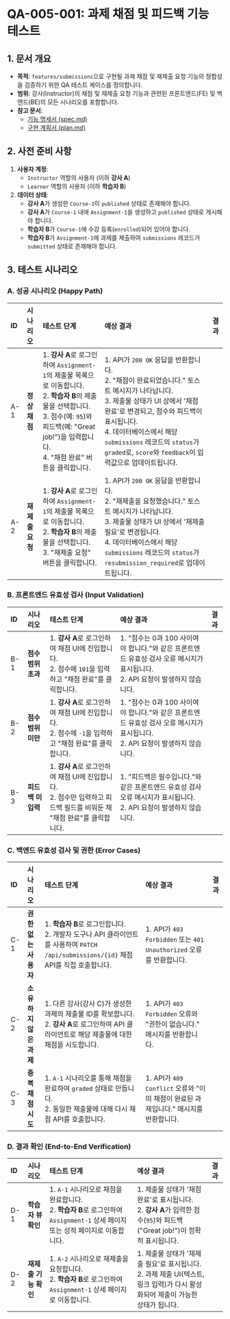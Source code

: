 # QA-005-001: 과제 채점 및 피드백 기능 테스트

## 1. 문서 개요

- **목적**: `features/submissions`으로 구현될 과제 채점 및 재제출 요청 기능의 정합성을 검증하기 위한 QA 테스트 케이스를 정의합니다.
- **범위**: 강사(Instructor)의 채점 및 재제출 요청 기능과 관련된 프론트엔드(FE) 및 백엔드(BE)의 모든 시나리오를 포함합니다.
- **참고 문서**:
  - [기능 명세서 (spec.md)](../005/spec.md)
  - [구현 계획서 (plan.md)](../005/plan.md)

## 2. 사전 준비 사항

1.  **사용자 계정**:
    - `Instructor` 역할의 사용자 (이하 **강사 A**)
    - `Learner` 역할의 사용자 (이하 **학습자 B**)
2.  **데이터 상태**:
    - **강사 A**가 생성한 `Course-1`이 `published` 상태로 존재해야 합니다.
    - **강사 A**가 `Course-1` 내에 `Assignment-1`을 생성하고 `published` 상태로 게시해야 합니다.
    - **학습자 B**가 `Course-1`에 수강 등록(`enrolled`)되어 있어야 합니다.
    - **학습자 B**가 `Assignment-1`에 과제를 제출하여 `submissions` 레코드가 `submitted` 상태로 존재해야 합니다.

## 3. 테스트 시나리오

### A. 성공 시나리오 (Happy Path)

| ID | 시나리오 | 테스트 단계 | 예상 결과 | 결과 |
| :--- | :--- | :--- | :--- | :--- |
| A-1 | **정상 채점** | 1. **강사 A**로 로그인하여 `Assignment-1`의 제출물 목록으로 이동합니다.<br>2. **학습자 B**의 제출물을 선택합니다.<br>3. 점수(예: `95`)와 피드백(예: "Great job!")을 입력합니다.<br>4. "채점 완료" 버튼을 클릭합니다. | 1. API가 `200 OK` 응답을 반환합니다.<br>2. "채점이 완료되었습니다." 토스트 메시지가 나타납니다.<br>3. 제출물 상태가 UI 상에서 '채점 완료'로 변경되고, 점수와 피드백이 표시됩니다.<br>4. 데이터베이스에서 해당 `submissions` 레코드의 `status`가 `graded`로, `score`와 `feedback`이 입력값으로 업데이트됩니다. | |
| A-2 | **재제출 요청** | 1. **강사 A**로 로그인하여 `Assignment-1`의 제출물 목록으로 이동합니다.<br>2. **학습자 B**의 제출물을 선택합니다.<br>3. "재제출 요청" 버튼을 클릭합니다. | 1. API가 `200 OK` 응답을 반환합니다.<br>2. "재제출을 요청했습니다." 토스트 메시지가 나타납니다.<br>3. 제출물 상태가 UI 상에서 '재제출 필요'로 변경됩니다.<br>4. 데이터베이스에서 해당 `submissions` 레코드의 `status`가 `resubmission_required`로 업데이트됩니다. | |

### B. 프론트엔드 유효성 검사 (Input Validation)

| ID | 시나리오 | 테스트 단계 | 예상 결과 | 결과 |
| :--- | :--- | :--- | :--- | :--- |
| B-1 | **점수 범위 초과** | 1. **강사 A**로 로그인하여 채점 UI에 진입합니다.<br>2. 점수에 `101`을 입력하고 "채점 완료"를 클릭합니다. | 1. "점수는 0과 100 사이여야 합니다."와 같은 프론트엔드 유효성 검사 오류 메시지가 표시됩니다.<br>2. API 요청이 발생하지 않습니다. | |
| B-2 | **점수 범위 미만** | 1. **강사 A**로 로그인하여 채점 UI에 진입합니다.<br>2. 점수에 `-1`을 입력하고 "채점 완료"를 클릭합니다. | 1. "점수는 0과 100 사이여야 합니다."와 같은 프론트엔드 유효성 검사 오류 메시지가 표시됩니다.<br>2. API 요청이 발생하지 않습니다. | |
| B-3 | **피드백 미입력** | 1. **강사 A**로 로그인하여 채점 UI에 진입합니다.<br>2. 점수만 입력하고 피드백 필드를 비워둔 채 "채점 완료"를 클릭합니다. | 1. "피드백은 필수입니다."와 같은 프론트엔드 유효성 검사 오류 메시지가 표시됩니다.<br>2. API 요청이 발생하지 않습니다. | |

### C. 백엔드 유효성 검사 및 권한 (Error Cases)

| ID | 시나리오 | 테스트 단계 | 예상 결과 | 결과 |
| :--- | :--- | :--- | :--- | :--- |
| C-1 | **권한 없는 사용자** | 1. **학습자 B**로 로그인합니다.<br>2. 개발자 도구나 API 클라이언트를 사용하여 `PATCH /api/submissions/{id}` 채점 API를 직접 호출합니다. | 1. API가 `403 Forbidden` 또는 `401 Unauthorized` 오류를 반환합니다. | |
| C-2 | **소유하지 않은 과제** | 1. 다른 강사(강사 C)가 생성한 과제의 제출물 ID를 확보합니다.<br>2. **강사 A**로 로그인하여 API 클라이언트로 해당 제출물에 대한 채점을 시도합니다. | 1. API가 `403 Forbidden` 오류와 "권한이 없습니다." 메시지를 반환합니다. | |
| C-3 | **중복 채점 시도** | 1. `A-1` 시나리오를 통해 채점을 완료하여 `graded` 상태로 만듭니다.<br>2. 동일한 제출물에 대해 다시 채점 API를 호출합니다. | 1. API가 `409 Conflict` 오류와 "이미 채점이 완료된 과제입니다." 메시지를 반환합니다. | |

### D. 결과 확인 (End-to-End Verification)

| ID | 시나리오 | 테스트 단계 | 예상 결과 | 결과 |
| :--- | :--- | :--- | :--- | :--- |
| D-1 | **학습자 뷰 확인** | 1. `A-1` 시나리오로 채점을 완료합니다.<br>2. **학습자 B**로 로그인하여 `Assignment-1` 상세 페이지 또는 성적 페이지로 이동합니다. | 1. 제출물 상태가 '채점 완료'로 표시됩니다.<br>2. **강사 A**가 입력한 점수(`95`)와 피드백("Great job!")이 정확히 표시됩니다. | |
| D-2 | **재제출 기능 확인** | 1. `A-2` 시나리오로 재제출을 요청합니다.<br>2. **학습자 B**로 로그인하여 `Assignment-1` 상세 페이지로 이동합니다. | 1. 제출물 상태가 '재제출 필요'로 표시됩니다.<br>2. 과제 제출 UI(텍스트, 링크 입력)가 다시 활성화되어 제출이 가능한 상태가 됩니다. | |
